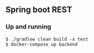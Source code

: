 ## Spring boot REST ##

### Up and running ###

    $ ./gradlew clean build -x test
    $ docker-compose up backend

